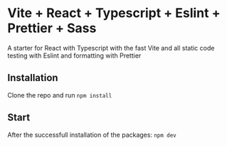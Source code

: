 # Vite + React + Typescript + Eslint + Prettier + Sass

A starter for React with Typescript with the fast Vite and all static code testing with Eslint and formatting with Prettier

## Installation

Clone the repo and run `npm install`

## Start

After the successfull installation of the packages: `npm dev`
